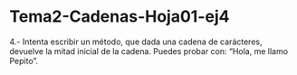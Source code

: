 # Tema2-Cadenas-Hoja01-ej4

4.- Intenta escribir un método, que dada una cadena de carácteres, devuelve la mitad inicial de la cadena. Puedes probar con: “Hola, me llamo Pepito”.
